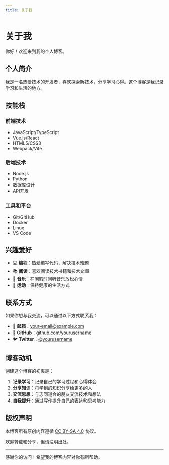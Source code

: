 ```yaml
---
title: 关于我
---
```


# 关于我

你好！欢迎来到我的个人博客。

## 个人简介

我是一名热爱技术的开发者，喜欢探索新技术，分享学习心得。这个博客是我记录学习和生活的地方。

## 技能栈

### 前端技术
- JavaScript/TypeScript
- Vue.js/React
- HTML5/CSS3
- Webpack/Vite

### 后端技术
- Node.js
- Python
- 数据库设计
- API开发

### 工具和平台
- Git/GitHub
- Docker
- Linux
- VS Code

## 兴趣爱好

- 💻 **编程**：热爱编写代码，解决技术难题
- 📚 **阅读**：喜欢阅读技术书籍和技术文章
- 🎵 **音乐**：在闲暇时间听音乐放松心情
- 🏃 **运动**：保持健康的生活方式

## 联系方式

如果你想与我交流，可以通过以下方式联系我：

- 📧 **邮箱**：your-email@example.com
- 🐙 **GitHub**：[github.com/yourusername](https://github.com)
- 🐦 **Twitter**：[@yourusername](https://twitter.com)

## 博客动机

创建这个博客的初衷是：

1. **记录学习**：记录自己的学习过程和心得体会
2. **分享知识**：将学到的知识分享给更多的人
3. **交流思想**：与志同道合的朋友交流技术和想法
4. **自我提升**：通过写作提升自己的表达和思考能力

## 版权声明

本博客所有原创内容遵循 [CC BY-SA 4.0](https://creativecommons.org/licenses/by-sa/4.0/) 协议。

欢迎转载和分享，但请注明出处。

---

感谢你的访问！希望我的博客内容对你有所帮助。